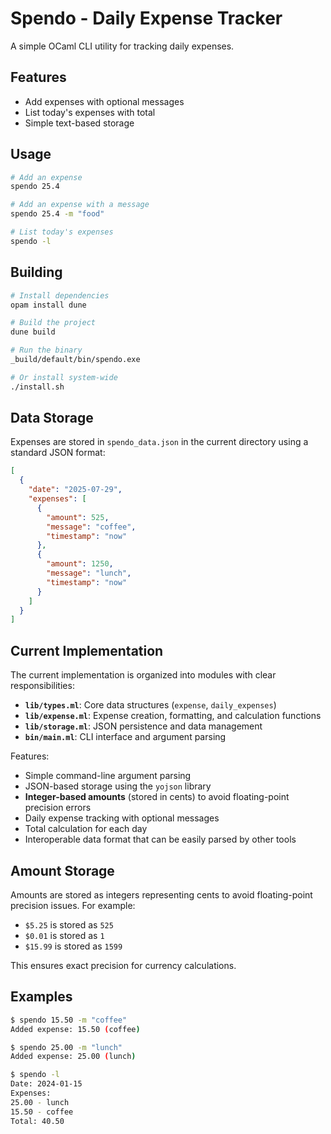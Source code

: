 # Spendo - Daily Expense Tracker

A simple OCaml CLI utility for tracking daily expenses.

## Features

- Add expenses with optional messages
- List today's expenses with total
- Simple text-based storage

## Usage

```bash
# Add an expense
spendo 25.4

# Add an expense with a message
spendo 25.4 -m "food"

# List today's expenses
spendo -l
```

## Building

```bash
# Install dependencies
opam install dune

# Build the project
dune build

# Run the binary
_build/default/bin/spendo.exe

# Or install system-wide
./install.sh
```

## Data Storage

Expenses are stored in `spendo_data.json` in the current directory using a standard JSON format:

```json
[
  {
    "date": "2025-07-29",
    "expenses": [
      {
        "amount": 525,
        "message": "coffee",
        "timestamp": "now"
      },
      {
        "amount": 1250,
        "message": "lunch",
        "timestamp": "now"
      }
    ]
  }
]
```

## Current Implementation

The current implementation is organized into modules with clear responsibilities:

- **`lib/types.ml`**: Core data structures (`expense`, `daily_expenses`)
- **`lib/expense.ml`**: Expense creation, formatting, and calculation functions
- **`lib/storage.ml`**: JSON persistence and data management
- **`bin/main.ml`**: CLI interface and argument parsing

Features:
- Simple command-line argument parsing
- JSON-based storage using the `yojson` library
- **Integer-based amounts** (stored in cents) to avoid floating-point precision errors
- Daily expense tracking with optional messages
- Total calculation for each day
- Interoperable data format that can be easily parsed by other tools

## Amount Storage

Amounts are stored as integers representing cents to avoid floating-point precision issues. For example:
- `$5.25` is stored as `525`
- `$0.01` is stored as `1`
- `$15.99` is stored as `1599`

This ensures exact precision for currency calculations.

## Examples

```bash
$ spendo 15.50 -m "coffee"
Added expense: 15.50 (coffee)

$ spendo 25.00 -m "lunch"
Added expense: 25.00 (lunch)

$ spendo -l
Date: 2024-01-15
Expenses:
25.00 - lunch
15.50 - coffee
Total: 40.50
``` 